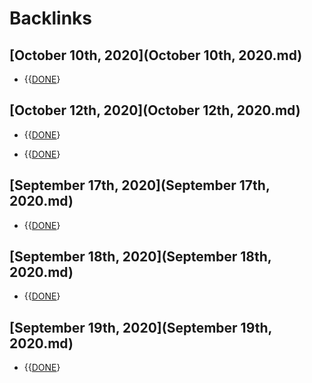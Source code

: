 
# Backlinks
## [October 10th, 2020](October 10th, 2020.md)
- {{[DONE](DONE.md)}

## [October 12th, 2020](October 12th, 2020.md)
- {{[DONE](DONE.md)}

- {{[DONE](DONE.md)}

## [September 17th, 2020](September 17th, 2020.md)
- {{[DONE](DONE.md)}

## [September 18th, 2020](September 18th, 2020.md)
- {{[DONE](DONE.md)}

## [September 19th, 2020](September 19th, 2020.md)
- {{[DONE](DONE.md)}

